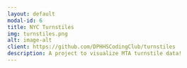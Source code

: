 ```yaml
---
layout: default
modal-id: 6
title: NYC Turnstiles
img: turnstiles.png
alt: image-alt
client: https://github.com/DPHHSCodingClub/turnstiles
description: A project to visualize MTA turnstile data!
---
```

